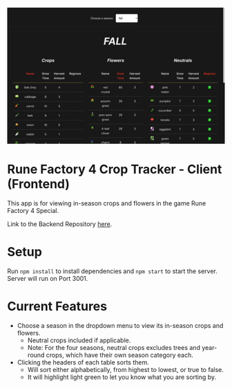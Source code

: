 ![example image](images/example.png)
# Rune Factory 4 Crop Tracker - Client (Frontend)
This app is for viewing in-season crops and flowers in the game Rune Factory 4 Special.

Link to the Backend Repository [here](https://github.com/lsamano/rf4-crop-tracker-api).

# Setup
Run `npm install` to install dependencies and `npm start` to start the server. Server will run on Port 3001.

# Current Features
- Choose a season in the dropdown menu to view its in-season crops and flowers.
  - Neutral crops included if applicable.
  - Note: For the four seasons, neutral crops excludes trees and year-round crops, which have their own season category each.
- Clicking the headers of each table sorts them.
  - Will sort either alphabetically, from highest to lowest, or true to false.
  - It will highlight light green to let you know what you are sorting by.
